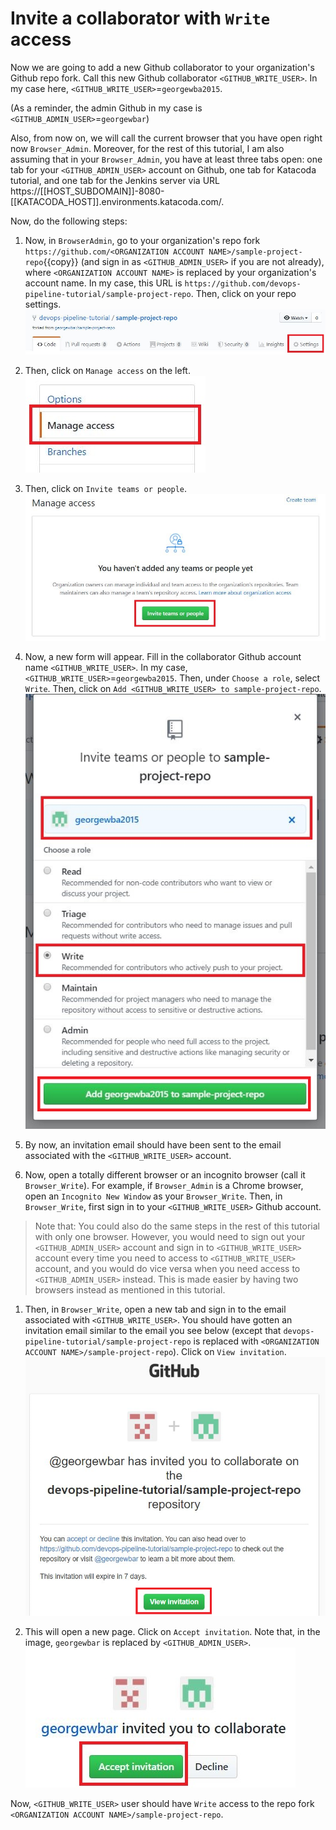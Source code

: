 # Invite a collaborator with `Write` access

Now we are going to add a new Github collaborator to your organization's Github repo fork. Call this new Github collaborator `<GITHUB_WRITE_USER>`. In my case here, `<GITHUB_WRITE_USER>`=`georgewba2015`.

(As a reminder, the admin Github in my case is `<GITHUB_ADMIN_USER>`=`georgewbar`)

Also, from now on, we will call the current browser that you have open right now `Browser_Admin`. Moreover, for the rest of this tutorial, I am also assuming that in your `Browser_Admin`, you have at least three tabs open: one tab for your `<GITHUB_ADMIN_USER>` account on Github, one tab for Katacoda tutorial, and one tab for the Jenkins server via URL https://[[HOST_SUBDOMAIN]]-8080-[[KATACODA_HOST]].environments.katacoda.com/.

Now, do the following steps:

1. Now, in `BrowserAdmin`, go to your organization's repo fork `https://github.com/<ORGANIZATION ACCOUNT NAME>/sample-project-repo`{{copy}} (and sign in as `<GITHUB_ADMIN_USER>` if you are not already), where `<ORGANIZATION ACCOUNT NAME>` is replaced by your organization's account name. In my case, this URL is `https://github.com/devops-pipeline-tutorial/sample-project-repo`. Then, click on your repo settings.
![](./assets/settings_org.png)

1. Then, click on `Manage access` on the left.  
![](./assets/manage_access.png)

1. Then, click on `Invite teams or people`.  
![](./assets/invite.png)

1. Now, a new form will appear. Fill in the collaborator Github account name `<GITHUB_WRITE_USER>`. In my case, `<GITHUB_WRITE_USER>`=`georgewba2015`. Then, under `Choose a role`, select `Write`. Then, click on `Add <GITHUB_WRITE_USER> to sample-project-repo`.  
![](./assets/invite_form.png)

1. By now, an invitation email should have been sent to the email associated with the `<GITHUB_WRITE_USER>` account.

1. Now, open a totally different browser or an incognito browser (call it `Browser_Write`). For example, if `Browser_Admin` is a Chrome browser, open an `Incognito New Window` as your `Browser_Write`. Then, in `Browser_Write`, first sign in to your `<GITHUB_WRITE_USER>` Github account.  
> Note that: You could also do the same steps in the rest of this tutorial with only one browser. However, you would need to sign out your `<GITHUB_ADMIN_USER>` account and sign in to `<GITHUB_WRITE_USER>` account every time you need to access to `<GITHUB_WRITE_USER>` account, and you would do vice versa when you need access to `<GITHUB_ADMIN_USER>` instead. This is made easier by having two browsers instead as mentioned in this tutorial.

1. Then, in `Browser_Write`, open a new tab and sign in to the email associated with `<GITHUB_WRITE_USER>`. You should have gotten an invitation email similar to the email you see below (except that `devops-pipeline-tutorial/sample-project-repo` is replaced with `<ORGANIZATION ACCOUNT NAME>/sample-project-repo`). Click on `View invitation`.
![](./assets/invitation_on_email.png)

1. This will open a new page. Click on `Accept invitation`. Note that, in the image, `georgewbar` is replaced by `<GITHUB_ADMIN_USER>`.
![](./assets/accept_invite.png)

Now, `<GITHUB_WRITE_USER>` user should have `Write` access to the repo fork  `<ORGANIZATION ACCOUNT NAME>/sample-project-repo`.
